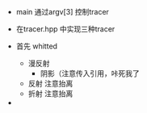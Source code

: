 - main 通过argv[3] 控制tracer
- 在tracer.hpp 中实现三种tracer

- 首先 whitted
    - 漫反射
        - 阴影（注意传入引用，咔死我了
    - 反射 注意抬离
    - 折射 注意抬离

- 